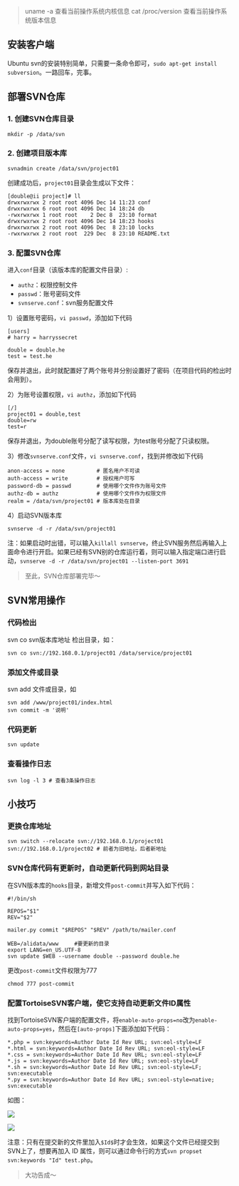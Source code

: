 > uname -a 查看当前操作系统内核信息
> cat /proc/version 查看当前操作系统版本信息

## 安装客户端

Ubuntu svn的安装特别简单，只需要一条命令即可，`sudo apt-get install subversion`。一路回车，完事。

## 部署SVN仓库

### 1. 创建SVN仓库目录

    mkdir -p /data/svn

### 2. 创建项目版本库

    svnadmin create /data/svn/project01

创建成功后，`project01`目录会生成以下文件：

    [double@ii project]# ll
    drwxrwxrwx 2 root root 4096 Dec 14 11:23 conf
    drwxrwxrwx 6 root root 4096 Dec 14 18:24 db
    -rwxrwxrwx 1 root root    2 Dec 8  23:10 format
    drwxrwxrwx 2 root root 4096 Dec 14 18:23 hooks
    drwxrwxrwx 2 root root 4096 Dec  8 23:10 locks
    -rwxrwxrwx 2 root root  229 Dec  8 23:10 README.txt

### 3. 配置SVN仓库

进入`conf`目录（该版本库的配置文件目录）:

* `authz`：权限控制文件
* `passwd`：账号密码文件
* `svnserve.conf`：svn服务配置文件

1）设置账号密码，`vi passwd`，添加如下代码

    [users]
    # harry = harryssecret

    double = double.he
    test = test.he

保存并退出，此时就配置好了两个账号并分别设置好了密码（在项目代码的检出时会用到）。

2）为账号设置权限，`vi authz`，添加如下代码

    [/]
    project01 = double,test
    double=rw
    test=r

保存并退出，为double账号分配了读写权限，为test账号分配了只读权限。

3）修改`svnserve.conf`文件，`vi svnserve.conf`，找到并修改如下代码

    anon-access = none          # 匿名用户不可读
    auth-access = write         # 授权用户可写
    password-db = passwd        # 使用哪个文件作为账号文件
    authz-db = authz            # 使用哪个文件作为权限文件
    realm = /data/svn/project01 # 版本库处在目录

4）启动SVN版本库

    svnserve -d -r /data/svn/project01

注：如果启动时出错，可以输入`killall svnserve`，终止SVN服务然后再输入上面命令进行开启。如果已经有SVN别的仓库运行着，则可以输入指定端口进行启动，`svnserve -d -r /data/svn/project01 --listen-port 3691`

> 至此，SVN仓库部署完毕～

## SVN常用操作

### 代码检出

svn co svn版本库地址 检出目录，如：

    svn co svn://192.168.0.1/project01 /data/service/project01

### 添加文件或目录

svn add 文件或目录，如

    svn add /www/project01/index.html
    svn commit -m '说明'

### 代码更新

    svn update

### 查看操作日志

    svn log -l 3 # 查看3条操作日志

## 小技巧

### 更换仓库地址

    svn switch --relocate svn://192.168.0.1/project01 svn://192.168.0.1/project02 # 前者为旧地址，后者新地址

### SVN仓库代码有更新时，自动更新代码到网站目录

在SVN版本库的`hooks`目录，新增文件`post-commit`并写入如下代码：

    #!/bin/sh

    REPOS="$1"
    REV="$2"

    mailer.py commit "$REPOS" "$REV" /path/to/mailer.conf

    WEB=/alidata/www     #要更新的目录
    export LANG=en_US.UTF-8
    svn update $WEB --username double --password double.he

更改`post-commit`文件权限为777

    chmod 777 post-commit

### 配置TortoiseSVN客户端，使它支持自动更新文件ID属性

找到TortoiseSVN客户端的配置文件，将`enable-auto-props=no`改为`enable-auto-props=yes`，然后在`[auto-props]`下面添加如下代码：

    *.php = svn:keywords=Author Date Id Rev URL; svn:eol-style=LF
    *.html = svn:keywords=Author Date Id Rev URL; svn:eol-style=LF
    *.css = svn:keywords=Author Date Id Rev URL; svn:eol-style=LF
    *.js = svn:keywords=Author Date Id Rev URL; svn:eol-style=LF
    *.sh = svn:keywords=Author Date Id Rev URL; svn:eol-style=LF; svn:executable
    *.py = svn:keywords=Author Date Id Rev URL; svn:eol-style=native; svn:executable

如图：

![](https://pic.dandy.fun/15001079646675.jpg)

![](https://pic.dandy.fun/15001079730757.jpg)

注意：只有在提交新的文件里加入`$Id$`时才会生效，如果这个文件已经提交到SVN上了，想要再加入 ID 属性，则可以通过命令行的方式`svn propset svn:keywords "Id" test.php`。

> 大功告成～


